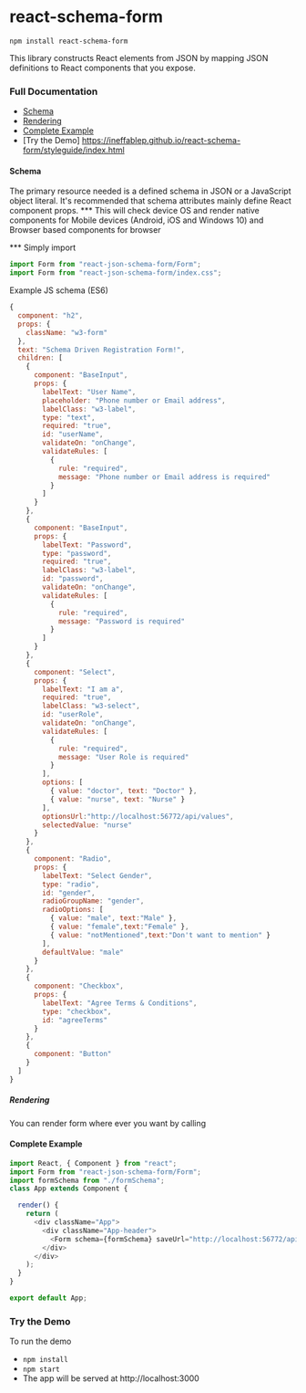 # react-schema-form

`npm install react-schema-form`

This library constructs React elements from JSON by mapping JSON definitions to React components that you expose.

### Full Documentation

* [Schema](#schema)
* [Rendering](#rendering)
* [Complete Example](#complete-example)
* [Try the Demo] https://ineffablep.github.io/react-schema-form/styleguide/index.html

#### Schema
The primary resource needed is a defined schema in JSON or a JavaScript object literal. It's recommended that schema attributes mainly define React component props. 
*** This will check device OS and render native components  for Mobile devices (Android, iOS and Windows 10) and Browser based components for browser

*** Simply import
 ```js  
 import Form from "react-json-schema-form/Form";
 import Form from "react-json-schema-form/index.css";

```
Example JS schema (ES6)
```js
{
  component: "h2",
  props: {
    className: "w3-form"
  },
  text: "Schema Driven Registration Form!",
  children: [
    {
      component: "BaseInput",
      props: {
        labelText: "User Name",
        placeholder: "Phone number or Email address",
        labelClass: "w3-label",
        type: "text",
        required: "true",
        id: "userName",
        validateOn: "onChange",
        validateRules: [
          {
            rule: "required",
            message: "Phone number or Email address is required"
          }
        ]
      }
    },
    {
      component: "BaseInput",
      props: {
        labelText: "Password",
        type: "password",
        required: "true",
        labelClass: "w3-label",
        id: "password",
        validateOn: "onChange",
        validateRules: [
          {
            rule: "required",
            message: "Password is required"
          }
        ]
      }
    },
    {
      component: "Select",
      props: {
        labelText: "I am a",
        required: "true",
        labelClass: "w3-select",
        id: "userRole",
        validateOn: "onChange",
        validateRules: [
          {
            rule: "required",
            message: "User Role is required"
          }
        ],
        options: [
          { value: "doctor", text: "Doctor" },
          { value: "nurse", text: "Nurse" }
        ],
        optionsUrl:"http://localhost:56772/api/values",
        selectedValue: "nurse"
      }
    },
    {
      component: "Radio",
      props: {
        labelText: "Select Gender",
        type: "radio",
        id: "gender",
        radioGroupName: "gender",
        radioOptions: [
          { value: "male", text:"Male" },
          { value: "female",text:"Female" },
          { value: "notMentioned",text:"Don't want to mention" }
        ],
        defaultValue: "male"
      }
    },
    {
      component: "Checkbox",
      props: {
        labelText: "Agree Terms & Conditions",
        type: "checkbox",
        id: "agreeTerms"
      }
    },
    {
      component: "Button"
    }
  ]
}

```
##### Rendering
You can render form where ever you want by calling <Form schema= {shcemaJson}/>


#### Complete Example

```js
import React, { Component } from "react";
import Form from "react-json-schema-form/Form";
import formSchema from "./formSchema";
class App extends Component {

  render() {
    return (
      <div className="App">
        <div className="App-header">
          <Form schema={formSchema} saveUrl="http://localhost:56772/api/values" />
        </div>
      </div>
    );
  }
}

export default App;


```


### Try the Demo

To run the demo
* `npm install`
* `npm start`
* The app will be served at http://localhost:3000
